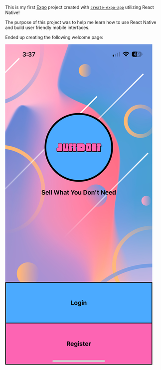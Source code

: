 This is my first [Expo](https://expo.dev) project created with [`create-expo-app`](https://www.npmjs.com/package/create-expo-app) utilizing React Native!

The purpose of this project was to help me learn how to use React Native and build user friendly mobile interfaces.

Ended up creating the following welcome page:

![alt text](https://github.com/JadBizri/JustDoIt/blob/main/app/assets/ss.PNG)
